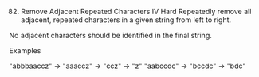 82. Remove Adjacent Repeated Characters IV
Hard
Repeatedly remove all adjacent, repeated characters in a given string from left to right.

No adjacent characters should be identified in the final string.

Examples

"abbbaaccz" → "aaaccz" → "ccz" → "z"
"aabccdc" → "bccdc" → "bdc"
